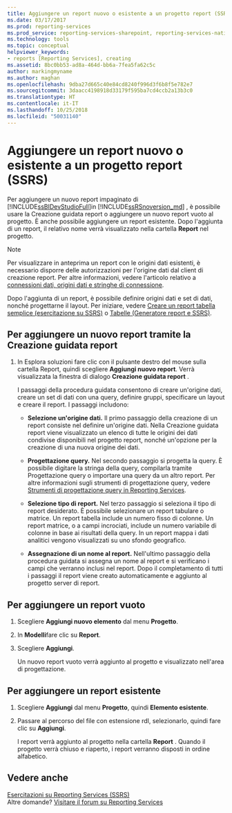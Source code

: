 ```yaml
---
title: Aggiungere un report nuovo o esistente a un progetto report (SSRS) | Microsoft Docs
ms.date: 03/17/2017
ms.prod: reporting-services
ms.prod_service: reporting-services-sharepoint, reporting-services-native
ms.technology: tools
ms.topic: conceptual
helpviewer_keywords:
- reports [Reporting Services], creating
ms.assetid: 8bc0bb53-ad8a-464d-bb6a-7fea5fa62c5c
author: markingmyname
ms.author: maghan
ms.openlocfilehash: 9dba27d665c40e84cd8240f996d3f6b8f5e782e7
ms.sourcegitcommit: 3daacc4198918d33179f595ba7cd4ccb2a13b3c0
ms.translationtype: HT
ms.contentlocale: it-IT
ms.lasthandoff: 10/25/2018
ms.locfileid: "50031140"
---
```

# <a name="add-a-new-or-existing-report-to-a-report-project-ssrs"></a>Aggiungere un report nuovo o esistente a un progetto report (SSRS)
  Per aggiungere un nuovo report impaginato di [!INCLUDE[ssBIDevStudioFull](../../includes/ssbidevstudiofull-md.md)]in [!INCLUDE[ssRSnoversion_md](../../includes/ssrsnoversion-md.md)] , è possibile usare la Creazione guidata report o aggiungere un nuovo report vuoto al progetto. È anche possibile aggiungere un report esistente. Dopo l'aggiunta di un report, il relativo nome verrà visualizzato nella cartella **Report** nel progetto.  
  
> [!NOTE]  
>  Per visualizzare in anteprima un report con le origini dati esistenti, è necessario disporre delle autorizzazioni per l'origine dati dal client di creazione report. Per altre informazioni, vedere l'articolo relativo a [connessioni dati, origini dati e stringhe di connessione](../../reporting-services/report-data/data-connections-data-sources-and-connection-strings-report-builder-and-ssrs.md).  
  
 Dopo l'aggiunta di un report, è possibile definire origini dati e set di dati, nonché progettarne il layout. Per iniziare, vedere [Creare un report tabella semplice &#40;esercitazione su SSRS&#41;](../../reporting-services/create-a-basic-table-report-ssrs-tutorial.md) o [Tabelle &#40;Generatore report e SSRS&#41;](../../reporting-services/report-design/tables-report-builder-and-ssrs.md).  
  
## <a name="to-add-a-new-report-using-the-report-wizard"></a>Per aggiungere un nuovo report tramite la Creazione guidata report  
  
1.  In Esplora soluzioni fare clic con il pulsante destro del mouse sulla cartella Report, quindi scegliere **Aggiungi nuovo report**. Verrà visualizzata la finestra di dialogo **Creazione guidata report** .  
  
     I passaggi della procedura guidata consentono di creare un'origine dati, creare un set di dati con una query, definire gruppi, specificare un layout e creare il report. I passaggi includono:  
  
    -   **Selezione un'origine dati.** Il primo passaggio della creazione di un report consiste nel definire un'origine dati. Nella Creazione guidata report viene visualizzato un elenco di tutte le origini dei dati condivise disponibili nel progetto report, nonché un'opzione per la creazione di una nuova origine dei dati.  
  
    -   **Progettazione query.** Nel secondo passaggio si progetta la query. È possibile digitare la stringa della query, compilarla tramite Progettazione query o importare una query da un altro report. Per altre informazioni sugli strumenti di progettazione query, vedere [Strumenti di progettazione query in Reporting Services](https://msdn.microsoft.com/library/07efd3f1-804f-45f7-b62a-3e727a3d9835).  
  
    -   **Selezione tipo di report.** Nel terzo passaggio si seleziona il tipo di report desiderato. È possibile selezionare un report tabulare o matrice. Un report tabella include un numero fisso di colonne. Un report matrice, o a campi incrociati, include un numero variabile di colonne in base ai risultati della query. In un report mappa i dati analitici vengono visualizzati su uno sfondo geografico.  
  
    -   **Assegnazione di un nome al report.**  Nell'ultimo passaggio della procedura guidata si assegna un nome al report e si verificano i campi che verranno inclusi nel report. Dopo il completamento di tutti i passaggi il report viene creato automaticamente e aggiunto al progetto server di report.  
  
## <a name="to-add-a-new-blank-report"></a>Per aggiungere un report vuoto  
  
1.  Scegliere **Aggiungi nuovo elemento** dal menu **Progetto**.  
  
2.  In **Modelli**fare clic su **Report**.  
  
3.  Scegliere **Aggiungi**.  
  
     Un nuovo report vuoto verrà aggiunto al progetto e visualizzato nell'area di progettazione.  
  
## <a name="to-add-an-existing-report"></a>Per aggiungere un report esistente  
  
1.  Scegliere **Aggiungi** dal menu **Progetto**, quindi  **Elemento esistente**.  
  
2.  Passare al percorso del file con estensione rdl, selezionarlo, quindi fare clic su **Aggiungi**.  
  
     l report verrà aggiunto al progetto nella cartella **Report** . Quando il progetto verrà chiuso e riaperto, i report verranno disposti in ordine alfabetico.  
  
## <a name="see-also"></a>Vedere anche  
 [Esercitazioni su Reporting Services &#40;SSRS&#41;](../../reporting-services/reporting-services-tutorials-ssrs.md)  
 Altre domande? [Visitare il forum su Reporting Services](https://go.microsoft.com/fwlink/?LinkId=620231)
  
  
